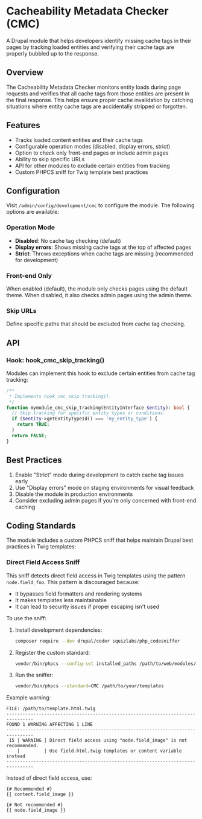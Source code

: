 # Cacheability Metadata Checker (CMC)

A Drupal module that helps developers identify missing cache tags in their pages by tracking loaded entities and verifying their cache tags are properly bubbled up to the response.

## Overview

The Cacheability Metadata Checker monitors entity loads during page requests and verifies that all cache tags from those entities are present in the final response. This helps ensure proper cache invalidation by catching situations where entity cache tags are accidentally stripped or forgotten.

## Features

- Tracks loaded content entities and their cache tags
- Configurable operation modes (disabled, display errors, strict)
- Option to check only front-end pages or include admin pages
- Ability to skip specific URLs
- API for other modules to exclude certain entities from tracking
- Custom PHPCS sniff for Twig template best practices

## Configuration

Visit `/admin/config/development/cmc` to configure the module. The following options are available:

### Operation Mode

- **Disabled**: No cache tag checking (default)
- **Display errors**: Shows missing cache tags at the top of affected pages
- **Strict**: Throws exceptions when cache tags are missing (recommended for development)

### Front-end Only

When enabled (default), the module only checks pages using the default theme. When disabled, it also checks admin pages using the admin theme.

### Skip URLs

Define specific paths that should be excluded from cache tag checking.

## API

### Hook: hook_cmc_skip_tracking()

Modules can implement this hook to exclude certain entities from cache tag tracking:

```php
/**
 * Implements hook_cmc_skip_tracking().
 */
function mymodule_cmc_skip_tracking(EntityInterface $entity): bool {
  // Skip tracking for specific entity types or conditions.
  if ($entity->getEntityTypeId() === 'my_entity_type') {
    return TRUE;
  }
  return FALSE;
}
```

## Best Practices

1. Enable "Strict" mode during development to catch cache tag issues early
2. Use "Display errors" mode on staging environments for visual feedback
3. Disable the module in production environments
4. Consider excluding admin pages if you're only concerned with front-end caching

## Coding Standards

The module includes a custom PHPCS sniff that helps maintain Drupal best practices in Twig templates:

### Direct Field Access Sniff

This sniff detects direct field access in Twig templates using the pattern `node.field_foo`. This pattern is discouraged because:
- It bypasses field formatters and rendering systems
- It makes templates less maintainable
- It can lead to security issues if proper escaping isn't used

To use the sniff:

1. Install development dependencies:
   ```bash
   composer require --dev drupal/coder squizlabs/php_codesniffer
   ```

2. Register the custom standard:
   ```bash
   vendor/bin/phpcs --config-set installed_paths /path/to/web/modules/custom/cmc/phpcs
   ```

3. Run the sniffer:
   ```bash
   vendor/bin/phpcs --standard=CMC /path/to/your/templates
   ```

Example warning:
```
FILE: /path/to/template.html.twig
--------------------------------------------------------------------------------
FOUND 1 WARNING AFFECTING 1 LINE
--------------------------------------------------------------------------------
 15 | WARNING | Direct field access using "node.field_image" is not recommended.
    |         | Use field.html.twig templates or content variable instead
--------------------------------------------------------------------------------
```

Instead of direct field access, use:
```twig
{# Recommended #}
{{ content.field_image }}

{# Not recommended #}
{{ node.field_image }}
